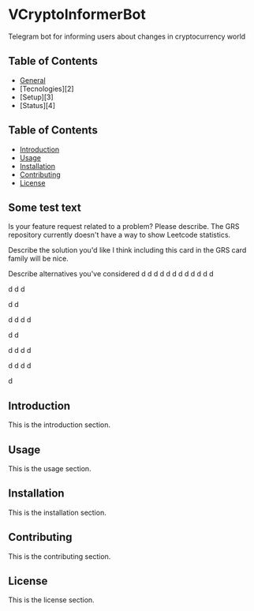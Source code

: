 # VCryptoInformerBot

Telegram bot for informing users about changes in cryptocurrency world

## Table of Contents
* [General](#some-test-text)
* [Tecnologies][2]
* [Setup][3]
* [Status][4]

## Table of Contents
- [Introduction](#introduction)
- [Usage](#usage)
- [Installation](#installation)
- [Contributing](#contributing)
- [License](#license)

## Some test text
  Is your feature request related to a problem? Please describe.
The GRS repository currently doesn't have a way to show Leetcode statistics.

Describe the solution you'd like
I think including this card in the GRS card family will be nice.

Describe alternatives you've considered
d
d
d
d
d
d
d
d
d
d
d
d

d
d
d

d
d

d
d
d
d

d
d

d
d
d
d

d
d
d
d

d

## Introduction
This is the introduction section.

## Usage
This is the usage section.

## Installation
This is the installation section.

## Contributing
This is the contributing section.

## License
This is the license section.
